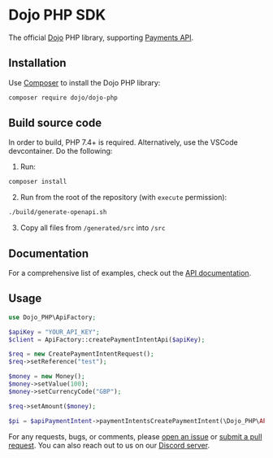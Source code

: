 # Dojo PHP SDK

The official [Dojo][dojo] PHP library, supporting [Payments API][api-docs].

## Installation

Use [Composer](https://getcomposer.org/) to install the Dojo PHP library:

```sh
composer require dojo/dojo-php
```

## Build source code

In order to build, PHP 7.4+ is required. Alternatively, use the VSCode devcontainer.
Do the following:

1. Run:

```sh
composer install
```

2. Run from the root of the repository (with `execute` permission):

```sh
./build/generate-openapi.sh
```

3. Copy all files from `/generated/src` into `/src`

## Documentation

For a comprehensive list of examples, check out the [API documentation][api-docs].

## Usage

```php
use Dojo_PHP\ApiFactory;

$apiKey = "YOUR_API_KEY";
$client = ApiFactory::createPaymentIntentApi($apiKey);

$req = new CreatePaymentIntentRequest();
$req->setReference("test");

$money = new Money();
$money->setValue(100);
$money->setCurrencyCode("GBP");

$req->setAmount($money);

$pi = $apiPaymentIntent->paymentIntentsCreatePaymentIntent(\Dojo_PHP\API_VERSION, $req);
```

For any requests, bugs, or comments, please [open an issue][issues] or [submit a pull request][pulls]. You can also reach out to us on our [Discord server][discord].

[api-docs]: https://docs.dojo.tech/payments/api
[issues]: https://github.com/dojo-engineering/Dojo.PHP/issues
[pulls]: https://github.com/dojo-engineering/Dojo.PHP/pulls
[dojo]: https://dojo.tech
[discord]: https://discord.gg/tTG98EWVdB
